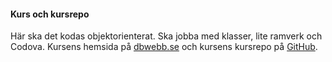 #### Kurs och kursrepo

Här ska det kodas objektorienterat. Ska jobba med klasser, lite ramverk och Codova. Kursens hemsida på [dbwebb.se](https://dbwebb.se/kurser/oophp-v5) och kursens kursrepo på [GitHub](https://github.com/dbwebb-se/oophp).
